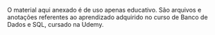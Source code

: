 O material aqui anexado é de uso apenas educativo. São arquivos e anotações referentes ao aprendizado adquirido no curso de Banco de Dados e SQL, cursado na Udemy.